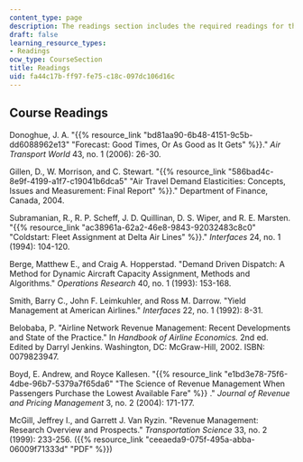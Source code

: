 ```yaml
---
content_type: page
description: The readings section includes the required readings for this course.
draft: false
learning_resource_types:
- Readings
ocw_type: CourseSection
title: Readings
uid: fa44c17b-ff97-fe75-c18c-097dc106d16c
---
```

## Course Readings

Donoghue, J. A. "{{% resource_link "bd81aa90-6b48-4151-9c5b-dd6088962e13" "Forecast: Good Times, Or As Good as It Gets" %}}." *Air Transport World* 43, no. 1 (2006): 26-30.

Gillen, D., W. Morrison, and C. Stewart. "{{% resource_link "586bad4c-8e9f-4199-a1f7-c19041b6dca5" "Air Travel Demand Elasticities: Concepts, Issues and Measurement: Final Report" %}}." Department of Finance, Canada, 2004.

Subramanian, R., R. P. Scheff, J. D. Quillinan, D. S. Wiper, and R. E. Marsten. "{{% resource_link "ac38961a-62a2-46e8-9843-92032483c8c0" "Coldstart: Fleet Assignment at Delta Air Lines" %}}." *Interfaces* 24, no. 1 (1994): 104-120.

Berge, Matthew E., and Craig A. Hopperstad. "Demand Driven Dispatch: A Method for Dynamic Aircraft Capacity Assignment, Methods and Algorithms." *Operations Research* 40, no. 1 (1993): 153-168.

Smith, Barry C., John F. Leimkuhler, and Ross M. Darrow. "Yield Management at American Airlines." *Interfaces* 22, no. 1 (1992): 8-31.

Belobaba, P. "Airline Network Revenue Management: Recent Developments and State of the Practice." In *Handbook of Airline Economics.* 2nd ed. Edited by Darryl Jenkins. Washington, DC: McGraw-Hill, 2002. ISBN: 0079823947.

Boyd, E. Andrew, and Royce Kallesen. "{{% resource_link "e1bd3e78-75f6-4dbe-96b7-5379a7f65da6" "The Science of Revenue Management When Passengers Purchase the Lowest Available Fare" %}} ." *Journal of Revenue and Pricing Management* 3, no. 2 (2004): 171-177.

McGill, Jeffrey I., and Garrett J. Van Ryzin. "Revenue Management: Research Overview and Prospects." *Transportation Science* 33, no. 2 (1999): 233-256. ({{% resource_link "ceeaeda9-075f-495a-abba-06009f71333d" "PDF" %}})